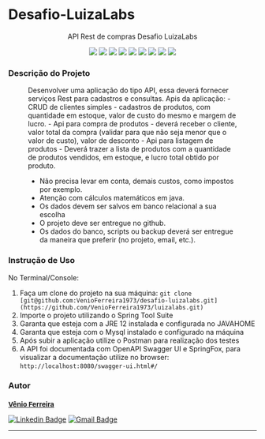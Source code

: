 <h1>Desafio-LuizaLabs</h1>
<p align="center">API Rest de compras Desafio LuizaLabs</p>
<p align="center">
     <a alt="Java">
        <img src="https://img.shields.io/badge/Java-v12-blue.svg" />
    </a>
    <a alt="Spring Boot">
        <img src="https://img.shields.io/badge/Spring%20Boot-v2.2.2.RELEASE-brightgreen.svg" />
    </a>
    <a alt="Maven">
        <img src="https://img.shields.io/badge/Maven-v12-lightgreen.svg" />
    </a>
    <a alt="Mysql">
        <img src="https://img.shields.io/badge/Mysql-v8.0-orange.svg" />
    </a>
    <a alt="Squigly">
        <img src="https://img.shields.io/badge/Squigly-v1.3.18-purple.svg" />
    </a>
    <a alt="ModelMapper">
        <img src="https://img.shields.io/badge/ModelMapper-v2.3.0-darkblue.svg" />
    </a>
    <a alt="Spring-Fox">
        <img src="https://img.shields.io/badge/SpringFox-v2.9.2-blue.svg" />
    </a>
    <a alt="Flyway">
        <img src="https://img.shields.io/badge/Flyway-v6.0.8-red.svg">
    </a>
    <a alt="Lombok">
        <img src="https://img.shields.io/badge/Lombok-v1.18.30-green.svg">
    </a>
</p>

<h3>Descrição do Projeto</h3>
<figure>
<p align="left">
  Desenvolver uma aplicação do tipo API, essa deverá fornecer serviços Rest para cadastros e consultas.
Apis da aplicação:
 - CRUD de clientes simples
 - cadastros de produtos, com quantidade em estoque, valor de custo do mesmo e margem de lucro.
 - Api para compra de produtos
 - deverá receber o cliente, valor total da compra (validar para que não seja menor que o valor de custo), valor de desconto 
 - Api para listagem de produtos
 - Deverá trazer a lista de produtos com a quantidade de produtos vendidos, em estoque, e lucro total obtido por produto.

- Não precisa levar em conta, demais custos, como impostos por exemplo.
- Atenção com cálculos matemáticos em java.
- Os dados devem ser salvos em banco relacional a sua escolha
- O projeto deve ser entregue no github.
- Os dados do banco, scripts ou backup deverá ser entregue da maneira que preferir (no projeto, email, etc.).
</p>
</figure>

<h3>Instrução de Uso</h3>
<p>No Terminal/Console:</p>
<ol>
	<li>Faça um clone do projeto na sua máquina: <code>git clone [git@github.com:VenioFerreira1973/desafio-luizalabs.git](https://github.com/VenioFerreira1973/luizalabs.git)</code></li>
	<li>Importe o projeto utilizando o Spring Tool Suite</li> 
	<li>Garanta que esteja com a JRE 12 instalada e configurada no JAVAHOME</li>
	<li>Garanta que esteja com o Mysql instalado e configurado na máquina</li>
	<li>Após subir a aplicação utilize o Postman para realização dos testes</li>
	<li>A API foi documentada com OpenAPI Swagger UI e SpringFox, para visualizar a documentação utilize no browser: <code>http://localhost:8080/swagger-ui.html#/</code></li>
</ol>

<h3>Autor</h3>

<a href="linkedin.com/in/vênio-ferreira-40ba9b3a/">
 <sub><b><h3>Vênio Ferreira</h3></b></sub></a> 
 
[![Linkedin Badge](https://img.shields.io/badge/-Vênio-blue?style=flat-square&logo=Linkedin&logoColor=white&link=linkedin.com/in/vênio-ferreira-40ba9b3a
)](linkedin.com/in/vênio-ferreira-40ba9b3a)
[![Gmail Badge](https://img.shields.io/badge/-venioferreira@yahoo.com.br-c14438?style=flat-square&logo=Gmail&logoColor=white&link=mailto:venioferreira@yahoo.com.br)](mailto:venioferreira@yahoo.com.br)
<hr>
